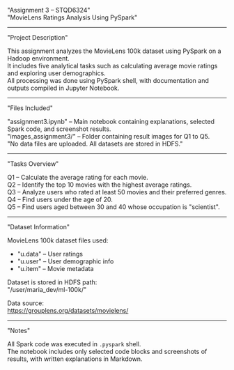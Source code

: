 "Assignment 3 – STQD6324"  
"MovieLens Ratings Analysis Using PySpark"  

---

"Project Description"

This assignment analyzes the MovieLens 100k dataset using PySpark on a Hadoop environment.  
It includes five analytical tasks such as calculating average movie ratings and exploring user demographics.  
All processing was done using PySpark shell, with documentation and outputs compiled in Jupyter Notebook.

---

"Files Included"

"assignment3.ipynb" – Main notebook containing explanations, selected Spark code, and screenshot results.  
"images_assignment3/" – Folder containing result images for Q1 to Q5.  
"No data files are uploaded. All datasets are stored in HDFS."

---

"Tasks Overview"

Q1 – Calculate the average rating for each movie.  
Q2 – Identify the top 10 movies with the highest average ratings.  
Q3 – Analyze users who rated at least 50 movies and their preferred genres.  
Q4 – Find users under the age of 20.  
Q5 – Find users aged between 30 and 40 whose occupation is "scientist".

---

"Dataset Information"

MovieLens 100k dataset files used:  
- "u.data" – User ratings  
- "u.user" – User demographic info  
- "u.item" – Movie metadata  

Dataset is stored in HDFS path:  
"/user/maria_dev/ml-100k/"

Data source:  
https://grouplens.org/datasets/movielens/

---

"Notes"

All Spark code was executed in `.pyspark` shell.  
The notebook includes only selected code blocks and screenshots of results, with written explanations in Markdown.  